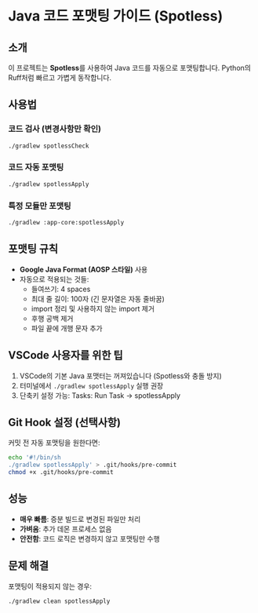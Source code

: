 # Java 코드 포맷팅 가이드 (Spotless)

## 소개
이 프로젝트는 **Spotless**를 사용하여 Java 코드를 자동으로 포맷팅합니다.
Python의 Ruff처럼 빠르고 가볍게 동작합니다.

## 사용법

### 코드 검사 (변경사항만 확인)
```bash
./gradlew spotlessCheck
```

### 코드 자동 포맷팅
```bash
./gradlew spotlessApply
```

### 특정 모듈만 포맷팅
```bash
./gradlew :app-core:spotlessApply
```

## 포맷팅 규칙
- **Google Java Format (AOSP 스타일)** 사용
- 자동으로 적용되는 것들:
  - 들여쓰기: 4 spaces
  - 최대 줄 길이: 100자 (긴 문자열은 자동 줄바꿈)
  - import 정리 및 사용하지 않는 import 제거
  - 후행 공백 제거
  - 파일 끝에 개행 문자 추가

## VSCode 사용자를 위한 팁
1. VSCode의 기본 Java 포맷터는 꺼져있습니다 (Spotless와 충돌 방지)
2. 터미널에서 `./gradlew spotlessApply` 실행 권장
3. 단축키 설정 가능: Tasks: Run Task → spotlessApply

## Git Hook 설정 (선택사항)
커밋 전 자동 포맷팅을 원한다면:
```bash
echo '#!/bin/sh
./gradlew spotlessApply' > .git/hooks/pre-commit
chmod +x .git/hooks/pre-commit
```

## 성능
- **매우 빠름**: 증분 빌드로 변경된 파일만 처리
- **가벼움**: 추가 데몬 프로세스 없음
- **안전함**: 코드 로직은 변경하지 않고 포맷팅만 수행

## 문제 해결
포맷팅이 적용되지 않는 경우:
```bash
./gradlew clean spotlessApply
```